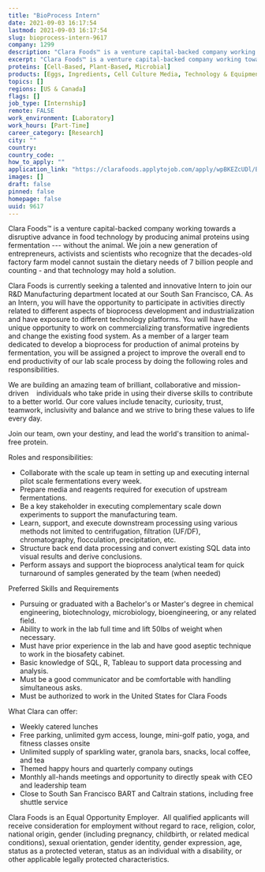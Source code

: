 ```yaml
---
title: "BioProcess Intern"
date: 2021-09-03 16:17:54
lastmod: 2021-09-03 16:17:54
slug: bioprocess-intern-9617
company: 1299
description: "Clara Foods™ is a venture capital-backed company working towards a disruptive advance in food technology by producing animal proteins using fermentation --- without the animal. We join a new generation of entrepreneurs, activists and scientists who recognize that the decades-old factory farm model cannot sustain the dietary needs of 7 billion people and counting - and that technology may hold a solution."
excerpt: "Clara Foods™ is a venture capital-backed company working towards a disruptive advance in food technology by producing animal proteins using fermentation --- without the animal. We join a new generation of entrepreneurs, activists and scientists who recognize that the decades-old factory farm model cannot sustain the dietary needs of 7 billion people and counting - and that technology may hold a solution."
proteins: [Cell-Based, Plant-Based, Microbial]
products: [Eggs, Ingredients, Cell Culture Media, Technology & Equipment]
topics: []
regions: [US & Canada]
flags: []
job_type: [Internship]
remote: FALSE
work_environment: [Laboratory]
work_hours: [Part-Time]
career_category: [Research]
city: ""
country: 
country_code: 
how_to_apply: ""
application_link: "https://clarafoods.applytojob.com/apply/wpBKEZcUDl/BioProcess-Intern"
images: []
draft: false
pinned: false
homepage: false
uuid: 9617
---
```

Clara Foods™ is a venture capital-backed company working towards a
disruptive advance in food technology by producing animal proteins using
fermentation \-\-- without the animal. We join a new generation of
entrepreneurs, activists and scientists who recognize that the
decades-old factory farm model cannot sustain the dietary needs of 7
billion people and counting - and that technology may hold a solution.

Clara Foods is currently seeking a talented and innovative Intern to
join our R&D Manufacturing department located at our South San
Francisco, CA. As an Intern, you will have the opportunity to
participate in activities directly related to different aspects of
bioprocess development and industrialization and have exposure to
different technology platforms. You will have the unique opportunity to
work on commercializing transformative ingredients and change the
existing food system. As a member of a larger team dedicated to develop
a bioprocess for production of animal proteins by fermentation, you will
be assigned a project to improve the overall end to end productivity of
our lab scale process by doing the following roles and responsibilities.

We are building an amazing team of brilliant, collaborative and
mission-driven    individuals who take pride in using their diverse
skills to contribute to a better world. Our core values include
tenacity, curiosity, trust, teamwork, inclusivity and balance and we
strive to bring these values to life every day.

Join our team, own your destiny, and lead the world\'s transition to
animal-free protein.

Roles and responsibilities:

-   Collaborate with the scale up team in setting up and executing
    internal pilot scale fermentations every week.
-   Prepare media and reagents required for execution of upstream
    fermentations.
-   Be a key stakeholder in executing complementary scale down
    experiments to support the manufacturing team.
-   Learn, support, and execute downstream processing using various
    methods not limited to centrifugation, filtration (UF/DF),
    chromatography, flocculation, precipitation, etc.
-   Structure back end data processing and convert existing SQL data
    into visual results and derive conclusions.
-   Perform assays and support the bioprocess analytical team for quick
    turnaround of samples generated by the team (when needed)

Preferred Skills and Requirements

-   Pursuing or graduated with a Bachelor's or Master's degree in
    chemical engineering, biotechnology, microbiology, bioengineering,
    or any related field. 
-   Ability to work in the lab full time and lift 50lbs of weight when
    necessary.
-   Must have prior experience in the lab and have good aseptic
    technique to work in the biosafety cabinet.
-   Basic knowledge of SQL, R, Tableau to support data processing and
    analysis.
-   Must be a good communicator and be comfortable with handling
    simultaneous asks.
-   Must be authorized to work in the United States for Clara Foods

What Clara can offer:

-   Weekly catered lunches
-   Free parking, unlimited gym access, lounge, mini-golf patio, yoga,
    and fitness classes onsite
-   Unlimited supply of sparkling water, granola bars, snacks, local
    coffee, and tea
-   Themed happy hours and quarterly company outings
-   Monthly all-hands meetings and opportunity to directly speak with
    CEO and leadership team
-   Close to South San Francisco BART and Caltrain stations, including
    free shuttle service

Clara Foods is an Equal Opportunity Employer.  All qualified applicants
will receive consideration for employment without regard to race,
religion, color, national origin, gender (including pregnancy,
childbirth, or related medical conditions), sexual orientation, gender
identity, gender expression, age, status as a protected veteran, status
as an individual with a disability, or other applicable legally
protected characteristics.
